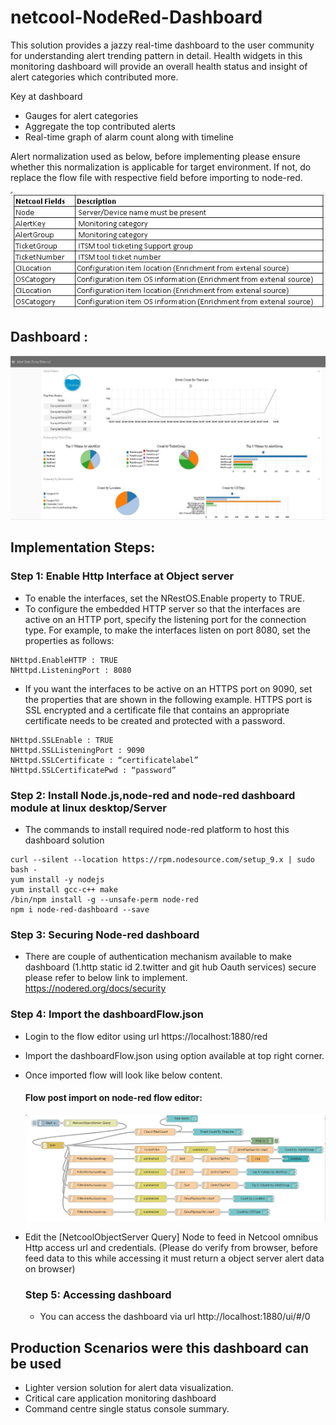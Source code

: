 # netcool-NodeRed-Dashboard

This solution provides a jazzy real-time dashboard to the user community for understanding alert trending pattern in detail. Health widgets in this monitoring dashboard will provide an overall health status and insight of alert categories which contributed more. 

Key at dashboard
- Gauges for alert categories
- Aggregate the top contributed alerts
- Real-time graph of alarm count along with timeline

Alert normalization used as below, before implementing please ensure whether this normalization is applicable for target environment. 
If not, do replace the flow file with respective field before importing to node-red.

![normalization](normalization.jpg)


Dashboard :
----------
 ![dashboard](dashboard.jpg)

## Implementation Steps:

### Step 1: Enable Http Interface at Object server
- To enable the interfaces, set the NRestOS.Enable property to TRUE.
- To configure the embedded HTTP server so that the interfaces are active on an HTTP port, specify the listening port for the connection type. For example, to make the interfaces listen on port 8080, set the properties as follows:

```
NHttpd.EnableHTTP : TRUE
NHttpd.ListeningPort : 8080

```
- If you want the interfaces to be active on an HTTPS port on 9090, set the properties that are shown in the following example. HTTPS port is SSL encrypted and a certificate file that contains an appropriate certificate needs to be created and protected with a password.
```
NHttpd.SSLEnable : TRUE
NHttpd.SSLListeningPort : 9090
NHttpd.SSLCertificate : “certificatelabel”
NHttpd.SSLCertificatePwd : “password”

```
### Step 2: Install Node.js,node-red and node-red dashboard module at linux desktop/Server
- The commands to install required node-red platform to host this dashboard solution
```
curl --silent --location https://rpm.nodesource.com/setup_9.x | sudo bash -
yum install -y nodejs
yum install gcc-c++ make
/bin/npm install -g --unsafe-perm node-red
npm i node-red-dashboard --save
```

### Step 3: Securing Node-red dashboard
- There are couple of authentication mechanism available to make dashboard (1.http static id 2.twitter and git hub Oauth services) secure please refer to below link to implement.
   https://nodered.org/docs/security 
   
### Step 4: Import the dashboardFlow.json
- Login to the flow editor using url https://localhost:1880/red 
- Import the dashboardFlow.json using option available at top right corner.
- Once imported flow will look like below content.

  #### Flow post import on node-red flow editor:
     ![flow](flow.jpg)
- Edit the [NetcoolObjectServer Query] Node to feed in Netcool omnibus Http access url and credentials.
  (Please do verify from browser, before feed data to this while accessing it must return a object server alert data on browser)
  
  ### Step 5: Accessing dashboard
  - You can access the dashboard via url http://localhost:1880/ui/#/0
  
## Production Scenarios were this dashboard can be used
  
- Lighter version solution for alert data visualization.
- Critical care application monitoring dashboard
- Command centre single status console summary.
